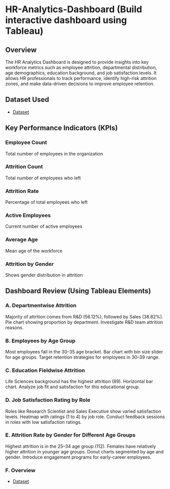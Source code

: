# HR-Analytics-Dashboard (Build interactive dashboard using Tableau)

## Overview
The HR Analytics Dashboard is designed to provide insights into key workforce metrics such as employee attrition, departmental distribution, age demographics, education background, and job satisfaction levels. It allows HR professionals to track performance, identify high-risk attrition zones, and make data-driven decisions to improve employee retention.

## Dataset Used 
- <a href="https://github.com/pravinwa12/HR-Analytics-Dashboard/blob/main/HR%20Data.xlsx">Dataset</a>

## Key Performance Indicators (KPIs)
### Employee Count	
Total number of employees in the organization
### Attrition Count	
Total number of employees who left
### Attrition Rate	
Percentage of total employees who left
### Active Employees
Current number of active employees
### Average Age	
Mean age of the workforce
### Attrition by Gender	
Shows gender distribution in attrition

## Dashboard Review (Using Tableau Elements)
### A. Departmentwise Attrition 
Majority of attrition comes from R&D (56.12%), followed by Sales (38.82%).
Pie chart showing proportion by department.
Investigate R&D team attrition reasons.

### B. Employees by Age Group
Most employees fall in the 30–35 age bracket.
Bar chart with bin size slider for age groups.
Target retention strategies for employees in 30–39 range.

### C. Education Fieldwise Attrition
Life Sciences background has the highest attrition (89).
Horizontal bar chart.
Analyze job fit and satisfaction for this educational group.

### D. Job Satisfaction Rating by Role
Roles like Research Scientist and Sales Executive show varied satisfaction levels.
Heatmap with ratings (1 to 4) by job role.
Conduct feedback sessions in roles with low satisfaction ratings.

### E. Attrition Rate by Gender for Different Age Groups
Highest attrition is in the 25–34 age group (112).
Females have relatively higher attrition in younger age groups.
Donut charts segmented by age and gender.
Introduce engagement programs for early-career employees.

### F. Overview
- <a href="https://github.com/pravinwa12/HR-Analytics-Dashboard/blob/main/HR%20Dashboard%20Image.png">Dataset</a>


